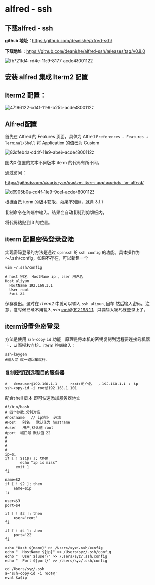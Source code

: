 # alfred - ssh

## 下载alfred - ssh

**github 地址**：https://github.com/deanishe/alfred-ssh/

**下载地址**：https://github.com/deanishe/alfred-ssh/releases/tag/v0.8.0

![fb721fd4-cd4e-11e9-8177-acde48001122](https://i.loli.net/2019/09/02/CXB7OfHWQr6p8mu.png )

## 安装 alfred 集成 Iterm2 配置

## Iterm2 配置：

![47196122-cd4f-11e9-b25b-acde48001122](https://i.loli.net/2019/09/02/liPr7Xd4uCx12DH.png )

## Alfred配置

首先在 Alfred 的 Features 页面，具体为 Alfred `Preferences → Features → Terminal/Shell` 将 Application 的值改为 Custom

![82dfeb4a-cd4f-11e9-abe6-acde48001122](https://i.loli.net/2019/09/02/CKQUH35FOXnj2rJ.png )

图内3 位置的文本不同版本 iterm 的代码有所不同。

通过访问：

https://github.com/stuartcryan/custom-iterm-applescripts-for-alfred/

![d9905b0a-cd4f-11e9-9ce1-acde48001122](https://i.loli.net/2019/09/02/qZXLMpITEONSkw5.png )

根据自己 iterm 的版本获取，如果不知道，就用 3.1.1

复制命令在终端中输入。结果会自动复制到剪切板内，

将代码粘贴到 3 的位置。

## iterm 配置密码登录登陆

实现密码登录的方法是通过 `openssh` 的 `ssh config` 的功能。具体操作为～/.ssh/config，如果不存在，可以新建一个

```shell
vim ~/.ssh/config

# host 别名  HostName ip ，User 用户名
Host aliyun  
  HostName 192.168.1.1
  User root
  Port 22
```

保存退出。这时在 *iTerm2* 中就可以输入 `ssh aliyun`, 回车 然后输入密码。注意，这时候已经不用输入 ssh root@192.168.1.1，只要输入密码就登录上了。

## iterm设置免密登录

方法是使用 `ssh-copy-id` 功能，原理是将本机的密钥复制到远程要连接的机器上，从而授权连接。iterm 终端输入：

```shell
ssh-keygen
#输入完 就一路回车就行。
```

### 复制密钥到远程目的服务器

```shell
#   demouser@192.168.1.1      root:用户名   ，192.168.1.1 ： ip
ssh-copy-id -i root@192.168.1.101
```

配合shell 脚本 即可快速添加服务器地址

```shell
#!/bin/bash
# 四个参数,分别对应
#hostname   // ip地址  必填
#Host   别名   默认值为 hostname
#user   用户,默认值 root
#port  端口号 默认值 22 
#
#
#
#
ip=$1
if [ ! ${ip} ]; then
       echo "ip is miss"
     exit 1
fi

name=$2
if [ ! $2 ]; then
    name=$ip
fi

user=$3
port=$4

if [ ! $3 ]; then
    user='root'
fi

if [ ! $4 ]; then
    port='22'
fi

echo "Host ${name}" >> /Users/syz/.ssh/config
echo "  HostName ${ip}" >> /Users/syz/.ssh/config
echo "  User ${user}" >> /Users/syz/.ssh/config
echo "  Port ${port}" >> /Users/syz/.ssh/config

cd /Users/syz/.ssh
a='ssh-copy-id -i root@'
eval $a$ip
```
